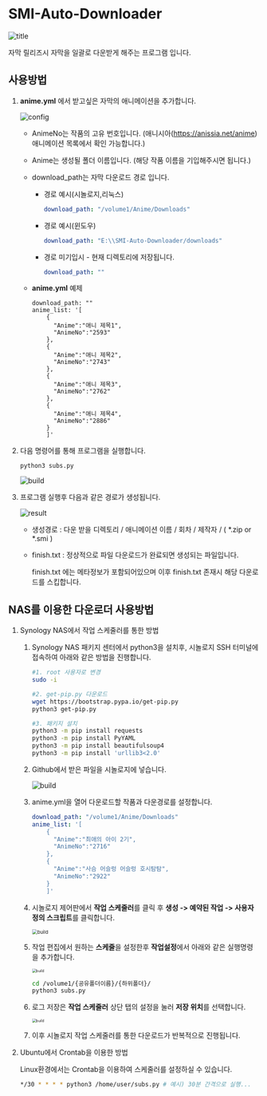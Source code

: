 # SMI-Auto-Downloader

![title](./img/build.webp)

자막 릴리즈시 자막을 일괄로 다운받게 해주는 프로그램 입니다.



## 사용방법 

1. **anime.yml** 에서 받고싶은 자막의 애니메이션을 추가합니다.

   ![config](./img/config.png)

   * AnimeNo는 작품의 고유 번호입니다. (애니시아(https://anissia.net/anime) 애니메이션 목록에서 확인 가능합니다.)

   * Anime는 생성될 폴더 이름입니다. (해당 작품 이름을 기입해주시면 됩니다.) 

   * download_path는 자막 다운로드 경로 입니다. 

     * 경로 예시(시놀로지,리눅스)
     
       ```yaml
       download_path: "/volume1/Anime/Downloads"
       ```
     
     * 경로 예시(윈도우)
     
       ```yaml
       download_path: "E:\\SMI-Auto-Downloader/downloads"
       ```
     
     * 경로 미기입시 - 현재 디렉토리에 저장됩니다.
     
       ```yaml
       download_path: ""
       ```
     
   * **anime.yml** 예제

     ```
     download_path: ""
     anime_list: '[
         {
           "Anime":"애니 제목1",
           "AnimeNo":"2593"
         },
         {
           "Anime":"애니 제목2",
           "AnimeNo":"2743"
         },
         {
           "Anime":"애니 제목3",
           "AnimeNo":"2762"
         },
         {
           "Anime":"애니 제목4",
           "AnimeNo":"2886"
         }
         ]'
     ```

2. 다음 명령어를 통해 프로그램을 실행합니다.

   ```shell
   python3 subs.py
   ```

   ![build](./img/title.png)

   

3. 프로그램 실행후 다음과 같은 경로가 생성됩니다.

   ![result](./img/result.png)

   * 생성경로 :  다운 받을 디렉토리 / 애니메이션 이름 / 회차 / 제작자 / ( *.zip or *.smi )

   * finish.txt : 정상적으로 파일 다운로드가 완료되면 생성되는 파일입니다. 

     finish.txt 에는 메타정보가 포함되어있으며 이후 finish.txt 존재시 해당 다운로드를 스킵합니다.



## NAS를 이용한 다운로더 사용방법

1. Synology NAS에서 작업 스케줄러를 통한 방법

   1. Synology NAS 패키지 센터에서 python3을 설치후, 시놀로지 SSH 터미널에 접속하여 아래와 같은 방법을 진행합니다.

      ```bash
      #1. root 사용자로 변경
      sudo -i
      
      #2. get-pip.py 다운로드
      wget https://bootstrap.pypa.io/get-pip.py
      python3 get-pip.py
      
      #3. 패키지 설치
      python3 -m pip install requests
      python3 -m pip install PyYAML
      python3 -m pip install beautifulsoup4
      python3 -m pip install 'urllib3<2.0'
      ```

   2. Github에서 받은 파일을 시놀로지에 넣습니다. 

      ![build](./img/syno1.png)

   3. anime.yml을 열어 다운로드할 작품과 다운경로를 설정합니다.

      ```yml
      download_path: "/volume1/Anime/Downloads"
      anime_list: '[
          {
            "Anime":"최애의 아이 2기",
            "AnimeNo":"2716"
          },
          {
            "Anime":"사슴 어슬렁 어슬렁 호시탐탐",
            "AnimeNo":"2922"
          }
          ]'
      ```

   4. 시놀로지 제어판에서 **작업 스케줄러**를 클릭 후 **생성 -> 예약된 작업 -> 사용자 정의 스크립트**를 클릭합니다.

      <img src="./img/syno3.png" alt="build" style="zoom: 67%;" />

   5. 작업 편집에서 원하는 **스케줄**을 설정한후 **작업설정**에서 아래와 같은 실행명령을 추가합니다.

      <img src="./img/syno2.png" alt="build" style="zoom: 50%;" />

      ```bash
      cd /volume1/{공유폴더이름}/{하위폴더}/
      python3 subs.py
      ```

   6. 로그 저장은 **작업 스케줄러** 상단 탭의 설정을 눌러 **저장 위치**를 선택합니다.

      <img src="./img/syno4.png" alt="build" style="zoom: 50%;" />

   7. 이후 시놀로지 작업 스케줄러를 통한 다운로드가 반복적으로 진행됩니다.  

   

2. Ubuntu에서 Crontab을 이용한 방법

   Linux환경에서는 Crontab을 이용하여 스케줄러를 설정하실 수 있습니다.

   ```bash
   */30 * * * * python3 /home/user/subs.py # 예시) 30분 간격으로 실행...
   ```